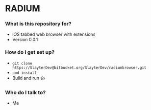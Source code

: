 # RADIUM #

### What is this repository for? ###

* iOS tabbed web browser with extensions
* Version 0.0.1

### How do I get set up? ###

* `git clone https://SlayterDev@bitbucket.org/SlayterDev/radiumbrowser.git`
* `pod install`
* Build and run :+1:

### Who do I talk to? ###

* Me